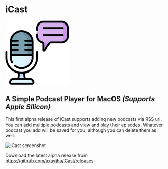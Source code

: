 # iCast
<img width="200" alt="iCast icon" src="https://github.com/axayjha/iCast/raw/master/iCast/Assets.xcassets/AppIcon.appiconset/podcast512-1.png">


## A Simple Podcast Player for MacOS _(Supports Apple Silicon)_


This first alpha release of iCast supports adding new podcasts via RSS url. You can add multiple podcasts and view and play their episodes. Whatever podcast you add will be saved for you, although you can delete them as well.

<img width="800" alt="iCast screenshot" src="https://user-images.githubusercontent.com/10881563/86213012-a66ef700-bb96-11ea-9206-cb5fdd0b82ae.png">

Download the latest alpha release from https://github.com/axayjha/iCast/releases
